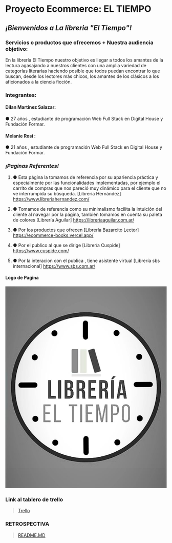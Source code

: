 
# Proyecto Ecommerce: EL TIEMPO

## *¡Bienvenidos a La libreria "El Tiempo"!*

### Servicios o productos que ofrecemos + Nuestra audiencia objetivo:

En la librería El Tiempo nuestro objetivo es llegar a todos los amantes de la lectura agasajando a nuestros clientes con una amplia variedad de categorías literarias haciendo posible que todos puedan encontrar lo que buscan, desde los lectores más chicos, los amantes de los clásicos a los aficionados a la ciencia ficción.

### Integrantes:

#### Dilan Martinez Salazar:

 ● 27 años , estudiante de programación Web Full Stack en Digital House y Fundación Formar.

 #### Melanie Rosi :

 ● 21 años , estudiante de programación Web Full Stack en Digital House y Fundación Formar.


### ***¡Paginas Referentes!***  
1.   ● Esta página la tomamos de referencia por su apariencia práctica y especialmente por las funcionalidades implementadas, por ejemplo el carrito de compras que nos pareció muy dinámico para el cliente que no ve interrumpida su búsqueda. [Librería Hernández]  https://www.libreriahernandez.com/

2.   ● Tomamos de referencia como su minimalismo facilita la intuición del cliente al navegar por la página, también tomamos en cuenta su paleta de colores [Librería Aguilar]  https://libreriaaguilar.com.ar/

3.   ● Por los productos que ofrecen [Librería Bazarcito Lector] https://ecommerce-books.vercel.app/

4.   ● Por el publico al  que se dirige [Librería Cuspide] https://www.cuspide.com/

5.   ● Por la interacion con el publica , tiene asistente virtual  [Librería sbs internacional] https://www.sbs.com.ar/
 
 <div id="logo">

#### Logo de Pagina
![Logo](/Extras/libreriaeltiempo.jpg)

### Link al tablero de trello 

>[Trello](https://trello.com/b/VkYKSK8o/grupo5)

### RETROSPECTIVA

>[README.MD](./README.MD)
